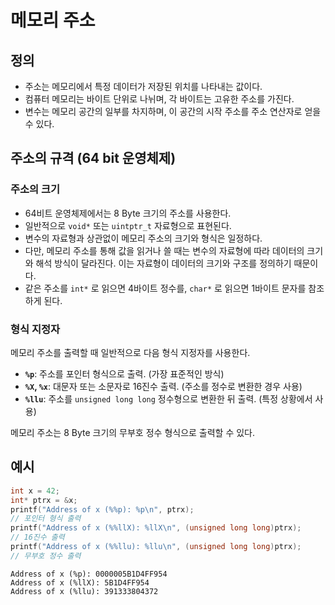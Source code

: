# 메모리 주소

## **정의**

- 주소는 메모리에서 특정 데이터가 저장된 위치를 나타내는 값이다.
- 컴퓨터 메모리는 바이트 단위로 나뉘며, 각 바이트는 고유한 주소를 가진다.
- 변수는 메모리 공간의 일부를 차지하며, 이 공간의 시작 주소를 주소 연산자로 얻을 수 있다.

## 주소의 규격 (64 bit 운영체제)

### **주소의 크기**

- 64비트 운영체제에서는  8 Byte 크기의 주소를 사용한다.
- 일반적으로 `void*` 또는 `uintptr_t` 자료형으로 표현된다.
- 변수의 자료형과 상관없이 메모리 주소의 크기와 형식은 일정하다.
- 다만, 메모리 주소를 통해 값을 읽거나 쓸 때는 변수의 자료형에 따라 데이터의 크기와 해석 방식이 달라진다. 이는 자료형이 데이터의 크기와 구조를 정의하기 때문이다.
- 같은 주소를 `int*` 로 읽으면 4바이트 정수를, `char*` 로 읽으면 1바이트 문자를 참조하게 된다.

### 형식 지정자

메모리 주소를 출력할 때 일반적으로 다음 형식 지정자를 사용한다.

- **`%p`**: 주소를 포인터 형식으로 출력. (가장 표준적인 방식)
- **`%X`, `%x`**: 대문자 또는 소문자로 16진수 출력. (주소를 정수로 변환한 경우 사용)
- **`%llu`**: 주소를 `unsigned long long` 정수형으로 변환한 뒤 출력. (특정 상황에서 사용)

메모리 주소는 8 Byte 크기의 무부호 정수 형식으로 출력할 수 있다.

## 예시

```c
int x = 42;
int* ptrx = &x;
printf("Address of x (%%p): %p\n", ptrx);
// 포인터 형식 출력
printf("Address of x (%%llX): %llX\n", (unsigned long long)ptrx);
// 16진수 출력
printf("Address of x (%%llu): %llu\n", (unsigned long long)ptrx);
// 무부호 정수 출력
```

```
Address of x (%p): 0000005B1D4FF954
Address of x (%llX): 5B1D4FF954
Address of x (%llu): 391333804372
```